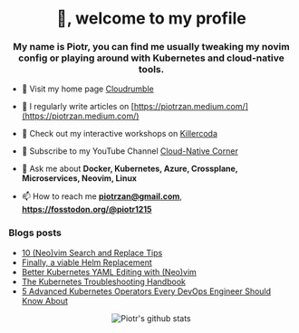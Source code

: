 <h1 align="center">👋, welcome to my profile</h1>
<h3 align="center">My name is Piotr, you can find me usually tweaking my novim
config or playing around with Kubernetes and cloud-native tools.</h3>

- 🔭 Visit my home page [Cloudrumble](https://www.cloudrumble.net)

- 📝 I regularly write articles on [https://piotrzan.medium.com/](https://piotrzan.medium.com/)

- 🌱 Check out my interactive workshops on [Killercoda](https://killercoda.com/decoder)
  
- 🎥 Subscribe to my YouTube Channel [Cloud-Native Corner](https://www.youtube.com/channel/UCkWVN7H3JqGtJ5Pv5bvCrAw)

- 💬 Ask me about **Docker, Kubernetes, Azure, Crossplane, Microservices, Neovim, Linux**

- 📫 How to reach me **piotrzan@gmail.com**, **https://fosstodon.org/@piotr1215**

### Blogs posts

<!-- BLOG-POST-LIST:START -->
- [10 &lpar;Neo&rpar;vim Search and Replace Tips](https://piotrzan.medium.com/10-neo-vim-search-and-replace-tips-2ec09c442e60?source=rss-3c5c31a7d1d7------2)
- [Finally, a viable Helm Replacement](https://itnext.io/finally-a-viable-helm-replacement-388d538f9e1f?source=rss-3c5c31a7d1d7------2)
- [Better Kubernetes YAML Editing with &lpar;Neo&rpar;vim](https://itnext.io/better-kubernetes-yaml-editing-with-neo-vim-af7da9a1b150?source=rss-3c5c31a7d1d7------2)
- [The Kubernetes Troubleshooting Handbook](https://itnext.io/the-kubernetes-troubleshooting-handbook-7596a1fdf2ff?source=rss-3c5c31a7d1d7------2)
- [5 Advanced Kubernetes Operators Every DevOps Engineer Should Know About](https://itnext.io/5-advanced-kubernetes-operators-every-devops-engineer-should-know-about-ab46bdc1c7d5?source=rss-3c5c31a7d1d7------2)
<!-- BLOG-POST-LIST:END -->

<p align="center">
  <img
  src="https://github-readme-stats.vercel.app/api?username=piotr1215&count_private=true" alt="Piotr's github stats">
</p>
